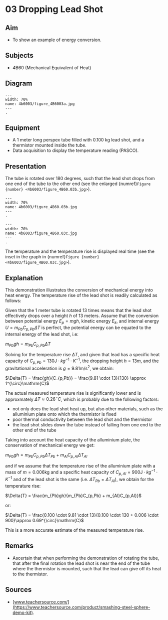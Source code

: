 # 03 Dropping Lead Shot 
  
## Aim   
 
 *  To show an example of energy conversion.
   
  
## Subjects   
* 4B60 (Mechanical Equivalent of Heat)   

## Diagram
   
```{figure} figures/figure_4B60.03a.jpg  
---  
width: 70%  
name: 4b6003/figure_4B6003a.jpg  
---  
. 
```
     
  
## Equipment   
- A 1 meter long perspex tube filled with 0.100 kg lead shot, and a thermistor mounted inside the tube.
- Data acquisition to display the temperature reading (PASCO).
   
  
## Presentation   
The tube is rotated over 180 degrees, such that the lead shot drops from one end of the tube to the other end (see the enlarged {numref}`Figure {number} <4b6003/figure_4B60.03b.jpg>`). 
```{figure} figures/figure_4B60.03b.jpg  
---  
width: 70%  
name: 4b6003/figure_4B60.03b.jpg  
---  
. 
```
```{figure} figures/figure_4B60.03c.jpg  
---  
width: 70%  
name: 4b6003/figure_4B60.03c.jpg  
---  
. 
```
The temperature and the temperature rise is displayed real time (see the inset in the graph in {numref}`Figure {number} <4b6003/figure_4B60.03c.jpg>`).

  
## Explanation   
This demonstration illustrates the conversion of mechanical energy into heat energy. The temperature rise of the lead shot is readily calculated as follows:

Given that the 1 meter tube is rotated 13 times means that the lead shot effectively drops over a height $h$ of 13 meters. Assume that the conversion between potential energy $E_{p} = mgh$, kinetic energy $E_{k}$, and internal energy $U = m_{Pb}C_{p,Pb}\Delta{T}$ is perfect, the potential energy can be equated to the internal energy of the lead shot, i.e:

$m_{Pb}gh = m_{Pb}C_{p,Pb} \Delta T$

Solving for the temperature rise $\Delta{T}$, and given that lead has a specific heat capacity of $C_{p,Pb} = 130 \mathrm{J} \cdot kg^{-1} \cdot K^{-1}$, the dropping height $h = 13 m$, and the gravitational acceleration is $g = 9.81 \mathrm{m/s^{2}}$, we obtain:

$\Delta{T} = \frac{gh}{C_{p,Pb}} = \frac{9.81 \cdot 13}{130} \approx 1^{\circ}\mathrm{C}$

The actual measured temperature rise is significantly lower and is approxmately $\Delta{T} \approx 0.26^{\circ}{C}$, which is probably due to the following factors:

- not only does the lead shot heat up, but also other materials, such as the alluminium plate onto which the thermistor is fixed
- poor thermal conductivity between the lead shot and the thermistor
- the lead shot slides down the tube instead of falling from one end to the other end of the tube

Taking into account the heat capacity of the alluminium plate, the conservation of mechanical energy we get:

$m_{Pb}gh = m_{Pb}C_{p,Pb} \Delta{T_{Pb}} + m_{Al}C_{p,Al} \Delta{T_{Al}}$

and if we assume that the temperature rise of the alluminium plate with a mass of $m = 0.006 \mathrm{kg}$ and a specific heat capacity of $C_{p,Al} = 900 \mathrm{J} \cdot kg^{-1} \cdot K^{-1}$ and of the lead shot is the same (i.e. $\Delta{T_{Pb}} = \Delta{T_{Al}}$), we obtain for the temperature rise:

$\Delta{T} = \frac{m_{Pb}gh}{m_{Pb}C_{p,Pb} + m_{Al}C_{p,Al}}$

or:

$\Delta{T} = \frac{0.100 \cdot 9.81 \cdot 13}{0.100 \cdot 130 + 0.006 \cdot 900}\approx 0.69^{\circ}\mathrm{C}$

This is a more accurate estimate of the measured temperature rise.
  
## Remarks
 *  Ascertain that when performing the demonstration of rotating the tube, that after the final rotation the lead shot is near the end of the tube where the thermistor is mounted, such that the lead can give off its heat to the thermistor.   
  
## Sources
 *  [www.teachersource.com/](https://www.teachersource.com/product/smashing-steel-sphere-demo-kit).
  
